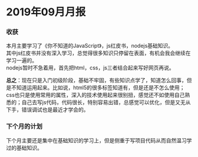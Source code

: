 # 2019年09月月报
### 收获
本月主要学习了《你不知道的JavaScript》，js红皮书，nodejs基础知识。  
其中js红皮书并没有深入学习，总觉得很多知识只停留在表面，有机会我会继续在学习一遍的。  
nodejs暂时不急着用，首先把html，css，js三者结合起来写好网页再说。 

**总之**：现在只是入门初级阶段，基础不牢固，有些知识点学了，知道怎么回事，但是不知道运用起来。比如说，html5的很多标签知道有，但是还是不怎么使用；css也只是使用常用的属性，深入的技术使用起来很别扭，感觉还不如使用自己熟悉的；自己去写js代码，代码很长，特别容易出错，总感觉可以优化，但是又无从下手，错误调试也是最近才学会的。

### 下个月的计划
下个月主要还是集中在基础知识的学习上，但是侧重于写项目代码从而自然温习学过的基础知识。